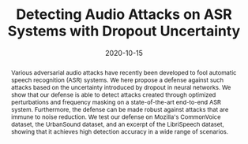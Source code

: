 ---
title: "Detecting Audio Attacks on ASR Systems with Dropout Uncertainty"
date: 2020-10-15
publishDate: 2020-10-15
authors: ["**Tejas Jayashankar**", "Jonathan Le Roux", "Pierre Moulin"]
publication_types: ["1"]
abstract: "Various adversarial audio attacks have recently been developed to fool automatic speech recognition (ASR) systems. We here propose a defense against such attacks based on the uncertainty introduced by dropout in neural networks. We show that our defense is able to detect attacks created through optimized perturbations and frequency masking on a state-of-the-art end-to-end ASR system. Furthermore, the defense can be made robust against attacks that are immune to noise reduction. We test our defense on Mozilla's CommonVoice dataset, the UrbanSound dataset, and an excerpt of the LibriSpeech dataset, showing that it achieves high detection accuracy in a wide range of scenarios."
featured: true
publication: "INTERSPEECH 2020"
links:
  - icon_pack: fas
    icon: scroll
    name: arXiv Link
    url: 'https://arxiv.org/pdf/2006.01906.pdf'
  - icon_pack: fas
    icon: scroll
    name: Conference Link
    url: 'http://www.interspeech2020.org/index.php?m=content&c=index&a=show&catid=361&id=1258'
---